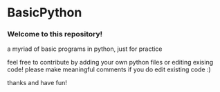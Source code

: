 # BasicPython

### Welcome to this repository!

a myriad of basic programs in python, just for practice

feel free to contribute by adding your own python files or editing exising code!
please make meaningful comments if you do edit existing code :)

thanks and have fun!
